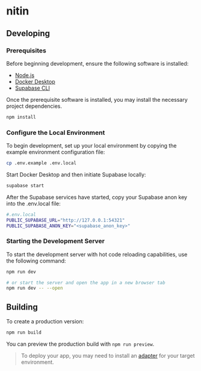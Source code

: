 # nitin

## Developing

### Prerequisites

Before beginning development, ensure the following software is installed:

- [Node.js](https://nodejs.org/en)
- [Docker Desktop](https://www.docker.com/products/docker-desktop/)
- [Supabase CLI](https://supabase.com/docs/guides/cli/getting-started)

Once the prerequisite software is installed, you may install the necessary project dependencies.

```bash
npm install
```

### Configure the Local Environment

To begin development, set up your local environment by copying the example environment configuration file:

```bash
cp .env.example .env.local
```

Start Docker Desktop and then initiate Supabase locally:

```bash
supabase start
```

After the Supabase services have started, copy your Supabase anon key into the .env.local file:

```bash
#.env.local
PUBLIC_SUPABASE_URL="http://127.0.0.1:54321"
PUBLIC_SUPABASE_ANON_KEY="<supabase_anon_key>"
```

### Starting the Development Server

To start the development server with hot code reloading capabilities, use the following command:

```bash
npm run dev

# or start the server and open the app in a new browser tab
npm run dev -- --open
```

## Building

To create a production version:

```bash
npm run build
```

You can preview the production build with `npm run preview`.

> To deploy your app, you may need to install an [adapter](https://kit.svelte.dev/docs/adapters) for your target environment.
